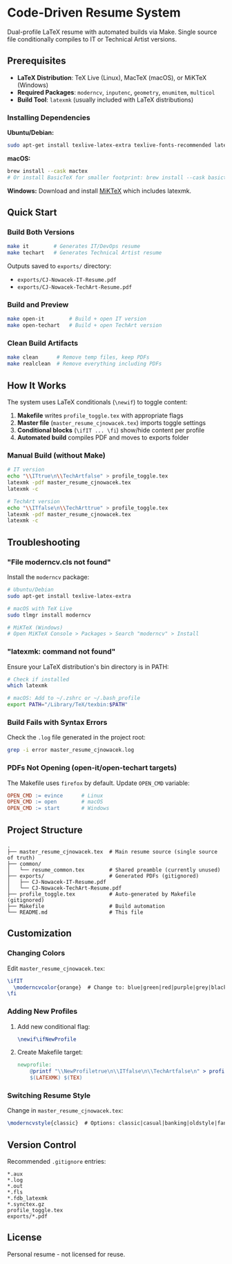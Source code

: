 # Code-Driven Resume System

Dual-profile LaTeX resume with automated builds via Make. Single source file conditionally compiles to IT or Technical Artist versions.

## Prerequisites

- **LaTeX Distribution**: TeX Live (Linux), MacTeX (macOS), or MiKTeX (Windows)
- **Required Packages**: `moderncv`, `inputenc`, `geometry`, `enumitem`, `multicol`
- **Build Tool**: `latexmk` (usually included with LaTeX distributions)

### Installing Dependencies

**Ubuntu/Debian:**

```bash
sudo apt-get install texlive-latex-extra texlive-fonts-recommended latexmk
```

**macOS:**

```bash
brew install --cask mactex
# Or install BasicTeX for smaller footprint: brew install --cask basictex
```

**Windows:**
Download and install [MiKTeX](https://miktex.org/download) which includes latexmk.

## Quick Start

### Build Both Versions

```bash
make it        # Generates IT/DevOps resume
make techart   # Generates Technical Artist resume
```

Outputs saved to `exports/` directory:

- `exports/CJ-Nowacek-IT-Resume.pdf`
- `exports/CJ-Nowacek-TechArt-Resume.pdf`

### Build and Preview

```bash
make open-it        # Build + open IT version
make open-techart   # Build + open TechArt version
```

### Clean Build Artifacts

```bash
make clean      # Remove temp files, keep PDFs
make realclean  # Remove everything including PDFs
```

## How It Works

The system uses LaTeX conditionals (`\newif`) to toggle content:

1. **Makefile** writes `profile_toggle.tex` with appropriate flags
2. **Master file** (`master_resume_cjnowacek.tex`) imports toggle settings
3. **Conditional blocks** (`\ifIT ... \fi`) show/hide content per profile
4. **Automated build** compiles PDF and moves to exports folder

### Manual Build (without Make)

```bash
# IT version
echo "\\ITtrue\n\\TechArtfalse" > profile_toggle.tex
latexmk -pdf master_resume_cjnowacek.tex
latexmk -c

# TechArt version
echo "\\ITfalse\n\\TechArttrue" > profile_toggle.tex
latexmk -pdf master_resume_cjnowacek.tex
latexmk -c
```

## Troubleshooting

### "File moderncv.cls not found"

Install the `moderncv` package:

```bash
# Ubuntu/Debian
sudo apt-get install texlive-latex-extra

# macOS with TeX Live
sudo tlmgr install moderncv

# MiKTeX (Windows)
# Open MiKTeX Console > Packages > Search "moderncv" > Install
```

### "latexmk: command not found"

Ensure your LaTeX distribution's bin directory is in PATH:

```bash
# Check if installed
which latexmk

# macOS: Add to ~/.zshrc or ~/.bash_profile
export PATH="/Library/TeX/texbin:$PATH"
```

### Build Fails with Syntax Errors

Check the `.log` file generated in the project root:

```bash
grep -i error master_resume_cjnowacek.log
```

### PDFs Not Opening (open-it/open-techart targets)

The Makefile uses `firefox` by default. Update `OPEN_CMD` variable:

```makefile
OPEN_CMD := evince      # Linux
OPEN_CMD := open        # macOS
OPEN_CMD := start       # Windows
```

## Project Structure

```
.
├── master_resume_cjnowacek.tex  # Main resume source (single source of truth)
├── common/
│   └── resume_common.tex        # Shared preamble (currently unused)
├── exports/                     # Generated PDFs (gitignored)
│   ├── CJ-Nowacek-IT-Resume.pdf
│   └── CJ-Nowacek-TechArt-Resume.pdf
├── profile_toggle.tex           # Auto-generated by Makefile (gitignored)
├── Makefile                     # Build automation
└── README.md                    # This file
```

## Customization

### Changing Colors

Edit `master_resume_cjnowacek.tex`:

```latex
\ifIT
  \moderncvcolor{orange}  # Change to: blue|green|red|purple|grey|black
\fi
```

### Adding New Profiles

1. Add new conditional flag:
   ```latex
   \newif\ifNewProfile
   ```
2. Create Makefile target:
   ```makefile
   newprofile:
       @printf "\\NewProfiletrue\n\\ITfalse\n\\TechArtfalse\n" > profile_toggle.tex
       $(LATEXMK) $(TEX)
   ```

### Switching Resume Style

Change in `master_resume_cjnowacek.tex`:

```latex
\moderncvstyle{classic}  # Options: classic|casual|banking|oldstyle|fancy
```

## Version Control

Recommended `.gitignore` entries:

```
*.aux
*.log
*.out
*.fls
*.fdb_latexmk
*.synctex.gz
profile_toggle.tex
exports/*.pdf
```

## License

Personal resume - not licensed for reuse.
